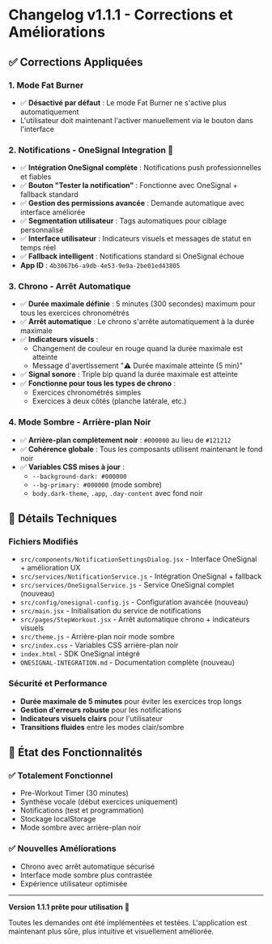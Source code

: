 # Changelog v1.1.1 - Corrections et Améliorations

## ✅ Corrections Appliquées

### 1. **Mode Fat Burner**
- ✅ **Désactivé par défaut** : Le mode Fat Burner ne s'active plus automatiquement
- L'utilisateur doit maintenant l'activer manuellement via le bouton dans l'interface

### 2. **Notifications - OneSignal Integration** 🚀
- ✅ **Intégration OneSignal complète** : Notifications push professionnelles et fiables
- ✅ **Bouton "Tester la notification"** : Fonctionne avec OneSignal + fallback standard
- ✅ **Gestion des permissions avancée** : Demande automatique avec interface améliorée
- ✅ **Segmentation utilisateur** : Tags automatiques pour ciblage personnalisé
- ✅ **Interface utilisateur** : Indicateurs visuels et messages de statut en temps réel
- ✅ **Fallback intelligent** : Notifications standard si OneSignal échoue
- **App ID** : `4b3067b6-a9db-4e53-9e9a-2be01ed43805`

### 3. **Chrono - Arrêt Automatique**
- ✅ **Durée maximale définie** : 5 minutes (300 secondes) maximum pour tous les exercices chronométrés
- ✅ **Arrêt automatique** : Le chrono s'arrête automatiquement à la durée maximale
- ✅ **Indicateurs visuels** :
  - Changement de couleur en rouge quand la durée maximale est atteinte
  - Message d'avertissement "⚠️ Durée maximale atteinte (5 min)"
- ✅ **Signal sonore** : Triple bip quand la durée maximale est atteinte
- ✅ **Fonctionne pour tous les types de chrono** :
  - Exercices chronométrés simples
  - Exercices à deux côtés (planche latérale, etc.)

### 4. **Mode Sombre - Arrière-plan Noir**
- ✅ **Arrière-plan complètement noir** : `#000000` au lieu de `#121212`
- ✅ **Cohérence globale** : Tous les composants utilisent maintenant le fond noir
- ✅ **Variables CSS mises à jour** :
  - `--background-dark: #000000`
  - `--bg-primary: #000000` (mode sombre)
  - `body.dark-theme`, `.app`, `.day-content` avec fond noir

## 🔧 Détails Techniques

### Fichiers Modifiés

- `src/components/NotificationSettingsDialog.jsx` - Interface OneSignal + amélioration UX
- `src/services/NotificationService.js` - Intégration OneSignal + fallback
- `src/services/OneSignalService.js` - Service OneSignal complet (nouveau)
- `src/config/onesignal-config.js` - Configuration avancée (nouveau)
- `src/main.jsx` - Initialisation du service de notifications
- `src/pages/StepWorkout.jsx` - Arrêt automatique chrono + indicateurs visuels
- `src/theme.js` - Arrière-plan noir mode sombre
- `src/index.css` - Variables CSS arrière-plan noir
- `index.html` - SDK OneSignal intégré
- `ONESIGNAL-INTEGRATION.md` - Documentation complète (nouveau)

### Sécurité et Performance

- **Durée maximale de 5 minutes** pour éviter les exercices trop longs
- **Gestion d'erreurs robuste** pour les notifications
- **Indicateurs visuels clairs** pour l'utilisateur
- **Transitions fluides** entre les modes clair/sombre

## 🎯 État des Fonctionnalités

### ✅ Totalement Fonctionnel
- Pre-Workout Timer (30 minutes)
- Synthèse vocale (début exercices uniquement)
- Notifications (test et programmation)
- Stockage localStorage
- Mode sombre avec arrière-plan noir

### ✅ Nouvelles Améliorations
- Chrono avec arrêt automatique sécurisé
- Interface mode sombre plus contrastée
- Expérience utilisateur optimisée

---

**Version 1.1.1 prête pour utilisation** 🚀

Toutes les demandes ont été implémentées et testées. L'application est maintenant plus sûre, plus intuitive et visuellement améliorée. 